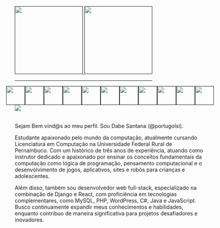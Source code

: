 <!---->


<div style='display: flex;'>
  <a href 'https://github.com/portugolsi'>
  <img height='180em' src='https://github-readme-stats.vercel.app/api?username=portugolsi&show_icons=true&theme=radical'>
  <img height='180em' src='https://github-readme-stats.vercel.app/api/top-langs/?username=portugolsi&theme=radical'>
  <br><hr>
</div>
          
<div style='display: flex; justify-content: center;'>


<img height='50' src="https://cdn.jsdelivr.net/gh/devicons/devicon@latest/icons/django/django-plain.svg" />
<img height='50' src="https://cdn.jsdelivr.net/gh/devicons/devicon@latest/icons/react/react-original-wordmark.svg" />          
<img height='50' src="https://cdn.jsdelivr.net/gh/devicons/devicon/icons/html5/html5-original-wordmark.svg">
<img height='50' src="https://cdn.jsdelivr.net/gh/devicons/devicon/icons/css3/css3-original-wordmark.svg" />
<img height='50' src="https://cdn.jsdelivr.net/gh/devicons/devicon/icons/javascript/javascript-original.svg" />
<img height='50' src="https://cdn.jsdelivr.net/gh/devicons/devicon/icons/python/python-original-wordmark.svg" />
<img height='50' src="https://cdn.jsdelivr.net/gh/devicons/devicon/icons/java/java-original-wordmark.svg" />
<img height='50' src="https://cdn.jsdelivr.net/gh/devicons/devicon@latest/icons/php/php-plain.svg" />
<img height='50' src="https://cdn.jsdelivr.net/gh/devicons/devicon@latest/icons/unrealengine/unrealengine-original-wordmark.svg" />          
<img height='50' src="https://cdn.jsdelivr.net/gh/devicons/devicon/icons/unity/unity-original-wordmark.svg" />
<img height='50' src="https://cdn.jsdelivr.net/gh/devicons/devicon/icons/wordpress/wordpress-plain-wordmark.svg" />




<br><hr>
</div>
<div>
  <a href='https://www.linkedin.com/in/jonadabe-santana-89b206197/' target='_blank'><img src='https://img.shields.io/badge/LinkedIn-0077B5?style=for-the-badge&logo=linkedin&logoColor=white'>
</a>
</div>
<div sytle='border: solid 2px gray; border-radius: 5px;'> 
  <br>
  <p>Sejam Bem vind@s ao meu perfil. Sou Dabe Santana (@portugolsi). 
  <p>Estudante apaixonado pelo mundo da computação, atualmente cursando Licenciatura em Computação na Universidade Federal Rural de Pernambuco. Com um histórico de três anos de experiência, atuando como instrutor dedicado e apaixonado por ensinar os conceitos fundamentais da computação como lógica de programação, pensamento computacional e o desenvolvimento de jogos, aplicativos, sites e robôs para crianças e adolescentes. </p>
   <p> Além disso, também sou desenvolvedor web full-stack, especializado na combinação de Django e React, com proficiência em tecnologias complementares, como MySQL, PHP, WordPress, C#, Java e JavaScript. 
    Busco continuamente expandir meus conhecimentos e habilidades, enquanto contribuo de maneira significativa para projetos desafiadores e inovadores. </p>






    
  
  
  
  </p>
  
</div>
